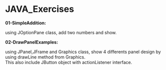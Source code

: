 # JAVA_Exercises

<p><b>01-SimpleAddition: </b></p>
using JOptionPane class, add two numbers and show.<br/>
<p><b>02-DrawPanelExamples: </b></p>
using JPanel,JFrame and Graphics class, show 4 differents panel design by using drawLine method from Graphics. <br/>
This also include JButton object with actionListener interface.<br/>

